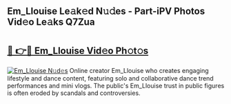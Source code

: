 ## Em_Llouise Le𝚊k𝚎d N𝚞𝚍es - Part-iPV Photos Vid𝚎o Le𝚊ks Q7Zua

# <h2><a href="http://fbfgpy.evod.top/?m=Em_Llouise">🔗 👉🔴 Em_Llouise Vid𝚎o Ph𝚘t𝚘s</a></h2>

[![Em_Llouise N𝚞d𝚎s](https://i.imgur.com/8V9OHl7.gif)](http://fbfgpy.evod.top/?m=Em_Llouise)
Online creator Em_Llouise who creates engaging lifestyle and dance content, featuring solo and collaborative dance trend performances and mini vlogs. The public's Em_Llouise trust in public figures is often eroded by scandals and controversies. 
